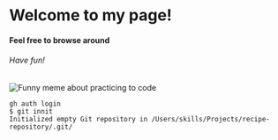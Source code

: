 # Welcome to my page!
#### Feel free to browse around
###### Have fun!

![Funny meme about practicing to code](https://uploads-ssl.webflow.com/5f3c19f18169b62a0d0bf387/60d33be945999ae41a3f4c92_feUdO9AA3CsdZrM3bRAlu9V70223KhcG7X9M-XqwItrqnuDRXvOTyOcaVohLoIp2jUtyUGgSonDuERdDE-Fg-TLm_2pkcahkZ3Z8kUm-iiWi8nKEqtgPSe-9DMoTSCHRPm113AWl.png)

```
gh auth login
$ git innit
Initialized empty Git repository in /Users/skills/Projects/recipe-repository/.git/
```

